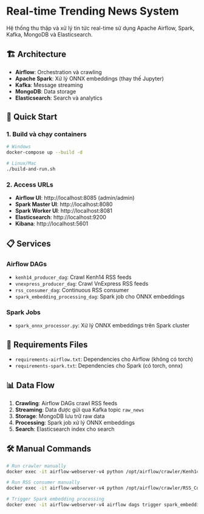 
# Real-time Trending News System

Hệ thống thu thập và xử lý tin tức real-time sử dụng Apache Airflow, Spark, Kafka, MongoDB và Elasticsearch.

## 🏗️ Architecture

- **Airflow**: Orchestration và crawling
- **Apache Spark**: Xử lý ONNX embeddings (thay thế Jupyter)
- **Kafka**: Message streaming
- **MongoDB**: Data storage
- **Elasticsearch**: Search và analytics

## 🚀 Quick Start

### 1. Build và chạy containers
```bash
# Windows
docker-compose up --build -d

# Linux/Mac
./build-and-run.sh
```

### 2. Access URLs
- **Airflow UI**: http://localhost:8085 (admin/admin)
- **Spark Master UI**: http://localhost:8080
- **Spark Worker UI**: http://localhost:8081
- **Elasticsearch**: http://localhost:9200
- **Kibana**: http://localhost:5601

## 📋 Services

### Airflow DAGs
- `kenh14_producer_dag`: Crawl Kenh14 RSS feeds
- `vnexpress_producer_dag`: Crawl VnExpress RSS feeds
- `rss_consumer_dag`: Continuous RSS consumer
- `spark_embedding_processing_dag`: Spark job cho ONNX embeddings

### Spark Jobs
- `spark_onnx_processor.py`: Xử lý ONNX embeddings trên Spark cluster

## 🔧 Requirements Files

- `requirements-airflow.txt`: Dependencies cho Airflow (không có torch)
- `requirements-spark.txt`: Dependencies cho Spark (có torch, onnx)

## 📊 Data Flow

1. **Crawling**: Airflow DAGs crawl RSS feeds
2. **Streaming**: Data được gửi qua Kafka topic `raw_news`
3. **Storage**: MongoDB lưu trữ raw data
4. **Processing**: Spark job xử lý ONNX embeddings
5. **Search**: Elasticsearch index cho search

## 🛠️ Manual Commands

```bash
# Run crawler manually
docker exec -it airflow-webserver-v4 python /opt/airflow/crawler/Kenh14_Crawler.py

# Run RSS consumer manually  
docker exec -it airflow-webserver-v4 python /opt/airflow/crawler/RSS_Consumer.py

# Trigger Spark embedding processing
docker exec -it airflow-webserver-v4 airflow dags trigger spark_embedding_processing_dag
```